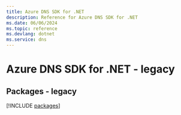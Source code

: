 ```yaml
---
title: Azure DNS SDK for .NET
description: Reference for Azure DNS SDK for .NET
ms.date: 06/06/2024
ms.topic: reference
ms.devlang: dotnet
ms.service: dns
---
```

# Azure DNS SDK for .NET - legacy
## Packages - legacy
[!INCLUDE [packages](dns-index.md)]